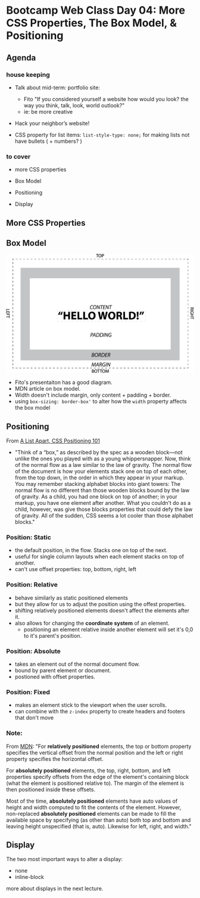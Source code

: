 Bootcamp Web Class Day 04: More CSS Properties, The Box Model, & Positioning
=====

## Agenda

### house keeping

- Talk about mid-term: portfolio site:
  - Fito "If you considered yourself a website how would you look? the way you think, talk, look, world outlook?" 
  - ie: be more creative

- Hack your neighbor’s website!

- CSS property for list items: `list-style-type: none;` for making lists not have bullets ( + numbers? )

### to cover

- more CSS properties

- Box Model

- Positioning

- Display

## More CSS Properties

## Box Model

![The Box Model](box-model.png)

- Fito's presentaiton has a good diagram.
- MDN article on box model.
- Width doesn't include margin, only content + padding + border.
- using `box-sizing: border-box'` to alter how the `width` property affects the box model 


## Positioning

From [A List Apart, CSS Positioning 101](http://alistapart.com/article/css-positioning-101)

- "Think of a “box,” as described by the spec as a wooden block—not unlike the ones you played with as a young whippersnapper. Now, think of the normal flow as a law similar to the law of gravity. The normal flow of the document is how your elements stack one on top of each other, from the top down, in the order in which they appear in your markup. You may remember stacking alphabet blocks into giant towers: The normal flow is no different than those wooden blocks bound by the law of gravity. As a child, you had one block on top of another; in your markup, you have one element after another. What you couldn’t do as a child, however, was give those blocks properties that could defy the law of gravity. All of the sudden, CSS seems a lot cooler than those alphabet blocks."

### Position: Static
- the default position, in the flow. Stacks one on top of the next.
- useful for single column layouts when each element stacks on top of another.
- can't use offset properties: top, bottom, right, left

### Position: Relative
- behave similarly as static positioned elements
- but they allow for us to adjust the position using the offest properties.
- shifting relatively positioned elements doesn't affect the elements after it.
- also allows for changing the __coordinate system__ of an element.
  - positioning an element relative inside another element will set it's 0,0 to it's parent's position.
  
### Position: Absolute
- takes an element out of the normal document flow. 
- bound by parent element or document.
- postioned with offset properties.

### Position: Fixed
- makes an element stick to the viewport when the user scrolls.
- can combine with the `z-index` property to create headers and footers that don't move

### Note:
From [MDN](https://developer.mozilla.org/en-US/docs/Web/CSS/position): "For __relatively positioned__ elements, the top or bottom property specifies the vertical offset from the normal position and the left or right property specifies the horizontal offset.

For __absolutely positioned__ elements, the top, right, bottom, and left properties specify offsets from the edge of the element's containing block (what the element is positioned relative to). The margin of the element is then positioned inside these offsets.

Most of the time, __absolutely positioned__ elements have auto values of height and width computed to fit the contents of the element. However, non-replaced __absolutely positioned__ elements can be made to fill the available space by specifying (as other than auto) both top and bottom and leaving height unspecified (that is, auto). Likewise for left, right, and width."


## Display

The two most important ways to alter a display:

- none
- inline-block

more about displays in the next lecture.